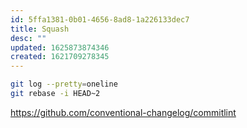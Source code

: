 ```yaml
---
id: 5ffa1381-0b01-4656-8ad8-1a226133dec7
title: Squash
desc: ""
updated: 1625873874346
created: 1621709278345
---
```


```bash
git log --pretty=oneline
git rebase -i HEAD~2
```

https://github.com/conventional-changelog/commitlint
